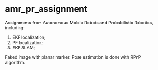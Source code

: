 # amr_pr_assignment
Assignments from Autonomous Mobile Robots and Probabilistic Robotics, including:
1. EKF localization;
2. PF localization;
3. EKF SLAM;

Faked image with planar marker. Pose estimation is done with RPnP algorithm.

